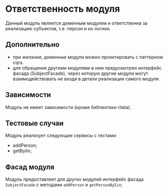 # Ответственность модуля
Данный модуль является доменным модулем и ответственна за реализацию субъектов, т.е. персон и их логики.

## Дополнительно
- при желании, доменные модули можно проектировать с паттерном cqrs.
- для обращения другими модулями в нем предусмотрен интерфейс фасада (SubjectFacade), через которую другие модули могут взаимодействовать не входя в детали реализации самого модуля.

## Зависимости
Модуль не имеет зависимости (кроме библиотеки rilata).

## Тестовые случаи
Модуль реализует следующие сервисы с тестами:
- addPerson;
- getByIin;

## Фасад модуля
Модуль предоставляет для других модулей интерфейс фасада `SubjectFacade` с методами `addPerson` и `getPersonByIin`;
